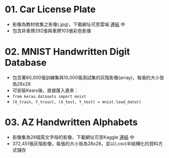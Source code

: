# 01. Car License Plate
* 影像為教材收集之影像(.jpg)，下載網址可至雲端 [連結](https://drive.google.com/drive/folders/1Rv6aQQ604FMMRQMjEC3YM0WSAkdqCyBf?usp=sharing) 中
* 包含非車牌292張與車牌103張彩色影像

# 02. MNIST Handwritten Digit Database
* 包含著60,000張訓練集與10,000張測試集的灰階影像(array)，每張的大小皆為28x28
* 可安裝Kears後，直接匯入進來：
* `from keras.datasets import mnist`
* `(X_train, Y_train), (X_test, Y_test) = mnist.load_data()`

# 03. AZ Handwritten Alphabets
* 影像集為26個英文字母的影像，下載網址可至Kaggle [連結](https://www.kaggle.com/sachinpatel21/az-handwritten-alphabets-in-csv-format) 中
* 372,451張灰階影像，每張的大小皆為28x28，並以(.csv)半結構化的資料方式儲存
